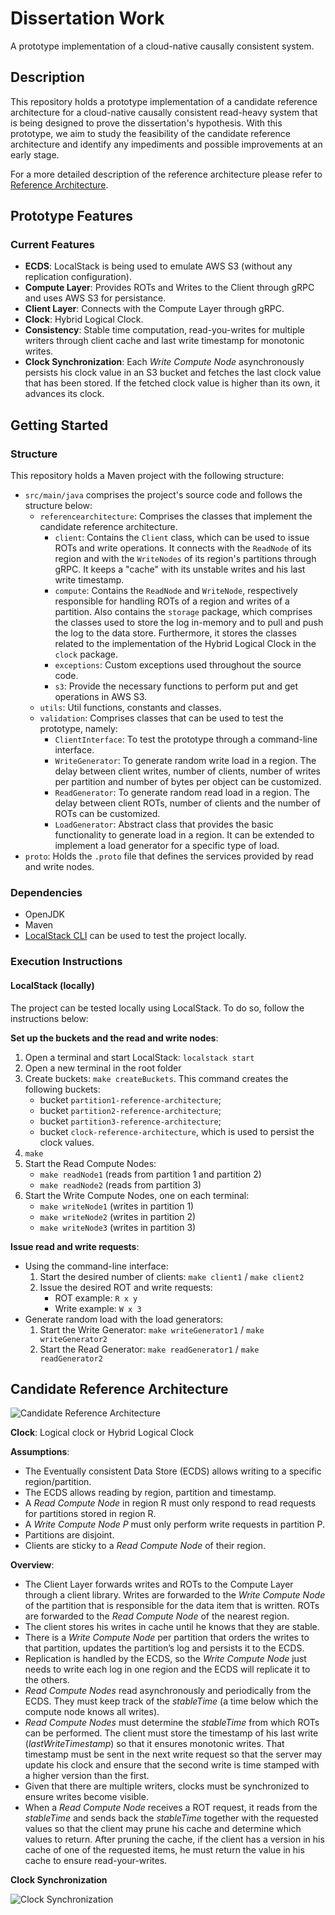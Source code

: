 # Dissertation Work

A prototype implementation of a cloud-native causally consistent system. 

## Description

This repository holds a prototype implementation of a candidate reference architecture for a cloud-native causally consistent read-heavy system that is being designed to prove the dissertation's hypothesis. With this prototype, we aim to study the feasibility of the candidate reference architecture and identify any impediments and possible improvements at an early stage.

For a more detailed description of the reference architecture please refer to [Reference Architecture](#candidate-reference-architecture).


## Prototype Features
### Current Features
- **ECDS**: LocalStack is being used to emulate AWS S3 (without any replication configuration).
- **Compute Layer**: Provides ROTs and Writes to the Client through gRPC and uses AWS S3 for persistance.
- **Client Layer**: Connects with the Compute Layer through gRPC.
- **Clock**: Hybrid Logical Clock.
- **Consistency**: Stable time computation, read-you-writes for multiple writers through client cache and last write timestamp for monotonic writes.
- **Clock Synchronization**: Each *Write Compute Node* asynchronously persists his clock value in an S3 bucket and fetches the last clock value that has been stored. If the fetched clock value is higher than its own, it advances its clock.

## Getting Started

### Structure 
This repository holds a Maven project with the following structure:
- `src/main/java` comprises the project's source code and follows the structure below:
    - `referencearchitecture`: Comprises the classes that implement the candidate reference architecture.
        - `client`: Contains the `Client` class, which can be used to issue ROTs and write operations. It connects with the `ReadNode` of its region and with the `WriteNodes` of its region's partitions through gRPC. It keeps a "cache" with its unstable writes and his last write timestamp.
        - `compute`: Contains the `ReadNode` and `WriteNode`, respectively responsible for handling ROTs of a region and writes of a partition. Also contains the `storage` package, which comprises the classes used to store the log in-memory and to pull and push the log to the data store. Furthermore, it stores the classes related to the implementation of the Hybrid Logical Clock in the `clock` package.
        - `exceptions`: Custom exceptions used throughout the source code.
        - `s3`: Provide the necessary functions to perform put and get operations in AWS S3.
    - `utils`: Util functions, constants and classes.
    - `validation`: Comprises classes that can be used to test the prototype, namely:
        - `ClientInterface`: To test the prototype through a command-line interface.
        - `WriteGenerator`: To generate random write load in a region. The delay between client writes, number of clients, number of writes per partition and number of bytes per object can be customized. 
        - `ReadGenerator`: To generate random read load in a region. The delay between client ROTs, number of clients and the number of ROTs can be customized.
        - `LoadGenerator`: Abstract class that provides the basic functionality to generate load in a region. It can be extended to implement a load generator for a specific type of load.
- `proto`: Holds the `.proto` file that defines the services provided by read and write nodes.

### Dependencies
- OpenJDK
- Maven
- [LocalStack CLI](https://docs.localstack.cloud/getting-started/installation/) can be used to test the project locally.

### Execution Instructions
#### LocalStack (locally)
The project can be tested locally using LocalStack. To do so, follow the instructions below:

**Set up the buckets and the read and write nodes**:
1. Open a terminal and start LocalStack: `localstack start` 
2. Open a new terminal in the root folder
3. Create buckets: `make createBuckets`. This command creates the following buckets:
    - bucket `partition1-reference-architecture`;
    - bucket `partition2-reference-architecture`;
    - bucket `partition3-reference-architecture`;
    - bucket `clock-reference-architecture`, which is used to persist the clock values.
4. `make`
5. Start the Read Compute Nodes:
    - `make readNode1` (reads from partition 1 and partition 2)
    - `make readNode2` (reads from partition 3)
6. Start the Write Compute Nodes, one on each terminal:
    - `make writeNode1` (writes in partition 1)
    - `make writeNode2` (writes in partition 2)
    - `make writeNode3` (writes in partition 3)

**Issue read and write requests**:
- Using the command-line interface:
    1. Start the desired number of clients: `make client1` / `make client2`
    2. Issue the desired ROT and write requests:
        - ROT example: `R x y`
        - Write example: `W x 3`
- Generate random load with the load generators:
    1. Start the Write Generator: `make writeGenerator1` / `make writeGenerator2`
    2. Start the Read Generator: `make readGenerator1` / `make readGenerator2`

## Candidate Reference Architecture

![Candidate Reference Architecture](images/reference-architecture.png)

**Clock**: 
Logical clock or Hybrid Logical Clock

**Assumptions**: 
- The Eventually consistent Data Store (ECDS) allows writing to a specific region/partition.
- The ECDS allows reading by region, partition and timestamp.
- A *Read Compute Node* in region R must only respond to read requests for partitions stored in region R.
- A *Write Compute Node P* must only perform write requests in partition P. 
- Partitions are disjoint.
- Clients are sticky to a *Read Compute Node* of their region.

**Overview**:
- The Client Layer forwards writes and ROTs to the Compute Layer through a client library. Writes are forwarded to the *Write Compute Node* of the partition that is responsible for the data item that is written. ROTs are forwarded to the *Read Compute Node* of the nearest region.
- The client stores his writes in cache until he knows that they are stable. 
- There is a *Write Compute Node* per partition that orders the writes to that partition, updates the partition’s log and persists it to the ECDS.
- Replication is handled by the ECDS, so the *Write Compute Node* just needs to write each log in one region and the ECDS will replicate it to the others.
- *Read Compute Nodes* read asynchronously and periodically from the ECDS. They must keep track of the *stableTime* (a time below which the compute node knows all writes).
- *Read Compute Nodes* must determine the *stableTime* from which ROTs can be performed. The client must store the timestamp of his last write (*lastWriteTimestamp*) so that it ensures monotonic writes. That timestamp must be sent in the next write request so that the server may update his clock and ensure that the second write is time stamped with a higher version than the first.
- Given that there are multiple writers, clocks must be synchronized to ensure writes become visible.
- When a *Read Compute Node* receives a ROT request, it reads from the *stableTime* and sends back the *stableTime* together with the requested values so that the client may prune his cache and determine which values to return. After pruning the cache, if the client has a version in his cache of one of the requested items, he must return the value in his cache to ensure read-your-writes.

**Clock Synchronization**

![Clock Synchronization](images/clock-sync.png)
